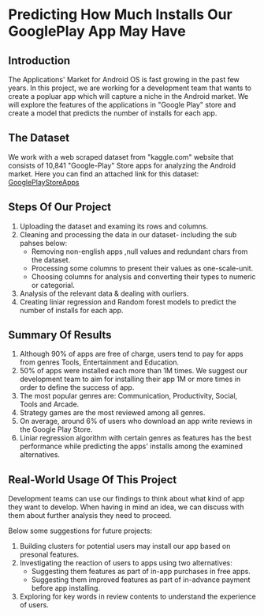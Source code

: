 # Predicting How Much Installs Our GooglePlay App May Have

## Introduction
The Applications' Market for Android OS is fast growing in the past few years.
In this project, we are working for a development team that wants to create a popluar app which will capture a niche in the Android market.
We will explore the features of the applications in "Google Play" store and create a model that predicts the number of installs for each app.

## The Dataset
We work with a web scraped dataset from "kaggle.com" website that consists of 10,841 "Google-Play" Store apps for analyzing the Android market. Here you can find an attached link for this dataset: [GooglePlayStoreApps](https://www.kaggle.com/lava18/google-play-store-apps)

## Steps Of Our Project
1. Uploading the dataset and examing its rows and columns.
2. Cleaning and processing the data in our dataset- including the sub pahses below:
   * Removing non-english apps ,null values and redundant chars from the dataset.
   * Processing some columns to present their values as one-scale-unit.
   * Choosing columns for analysis and converting their types to numeric or categorial.
3. Analysis of the relevant data & dealing with ourliers.
4. Creating liniar regression and Random forest models to predict the number of installs for each app.

## Summary Of Results
1. Although 90% of apps are free of charge, users tend to pay for apps from genres Tools, Entertainment and Education.
2. 50% of apps were installed each more than 1M times. We suggest our development team to aim for installing their app 1M or more times in order to define the success of app.
3. The most popular genres are: Communication, Productivity, Social, Tools and Arcade.
4. Strategy games are the most reviewed among all genres.
5. On average, around 6% of users who download an app write reviews in the Google Play Store.
6. Liniar regression algorithm with certain genres as features has the best performance while predicting the apps' installs among the examined alternatives.

## Real-World Usage Of This Project
Development teams can use our findings to think about what kind of app they want to develop.
When having in mind an idea, we can discuss with them about further analysis they need to proceed.

Below some suggestions for future projects:
1. Building clusters for potential users may install our app based on presonal features.
2. Investigating the reaction of users to apps using two alternatives:
   * Suggesting them features as part of in-app purchases in free apps.
   * Suggesting them improved features as part of in-advance payment before app installing.
3. Exploring for key words in review contents to understand the experience of users.
